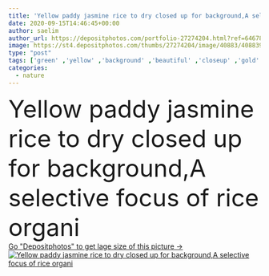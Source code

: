 ```yaml
---
title: 'Yellow paddy jasmine rice to dry closed up for background,A selective focus of rice organi'
date: 2020-09-15T14:46:45+00:00
author: saelim
author_url: https://depositphotos.com/portfolio-27274204.html?ref=64678756
image: https://st4.depositphotos.com/thumbs/27274204/image/40883/408839586/api_thumb_450.jpg?forcejpeg=true
type: "post"
tags: ['green' ,'yellow' ,'background' ,'beautiful' ,'closeup' ,'gold' ,'season' ,'grass' ,'beauty' ,'meadow' ,'field' ,'nature' ,'spring' ,'fresh' ,'outdoor' ,'environment' ,'garden' ,'growth' ,'leaf' ,'plant' ,'rural' ,'texture' ,'sunny' ,'healthy' ,'natural' ,'brown' ,'food' ,'ripe' ,'tropical' ,'landscape' ,'farm' ,'agriculture' ,'countryside' ,'grain' ,'organic' ,'wallpaper' ,'culture' ,'closed' ,'farming' ,'agricultural' ,'jasmine' ,'dry' ,'farmland' ,'land' ,'asia' ,'thailand' ,'fields' ,'rice' ,'paddy' ,'thai' ]
categories: 
  - nature
---
```

<div aling="center">
            <font size="60"> Yellow paddy jasmine rice to dry closed up for background,A selective focus of rice organi</font>   
</div>
<div>
    <a href='https://st4.depositphotos.com/thumbs/27274204/image/40883/408839586/api_thumb_450.jpg?forcejpeg=true?ref=64678756' target=_blank > Go "Depositphotos" to get lage size of this picture ->
        <img href='https://st4.depositphotos.com/thumbs/27274204/image/40883/408839586/api_thumb_450.jpg?forcejpeg=true?ref=64678756' src='https://st4.depositphotos.com/27274204/40883/i/950/depositphotos_408839586-stock-photo-yellow-paddy-jasmine-rice-dry.jpg?forcejpeg=true' alt='Yellow paddy jasmine rice to dry closed up for background,A selective focus of rice organi' >
    </a>
</div>
